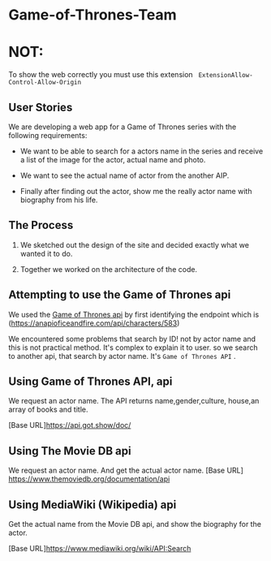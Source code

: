 # Game-of-Thrones-Team

# NOT:
To show the web correctly you must use this extension `
ExtensionAllow-Control-Allow-Origin`
## User Stories

We are developing a web app for a Game of Thrones series with the following requirements:

- We want to be able to search for a actors name in the series and receive a list of the image for the actor, actual name and photo.

- We want to see the actual name of actor from the another AIP.

- Finally after finding out the actor, show me the really actor name with biography from his life.

## The Process

1. We sketched out the design of the site and decided exactly what we wanted it to do.

2. Together we worked on the architecture of the code.

## Attempting to use the Game of Thrones api

We used the [Game of Thrones api](https://anapioficeandfire.com/api/characters) by first identifying the endpoint which is (<https://anapioficeandfire.com/api/characters/583>)

We encountered some problems that search by ID! not by actor name and this is not practical method. It's complex to explain it to user. so we search to another api, that search by actor name. It's `Game of Thrones API` .

## Using Game of Thrones API, api

We request an actor name. The API returns name,gender,culture, house,an array of books and title.

[Base URL]https://api.got.show/doc/

## Using The Movie DB api
We request an actor name. And get the actual actor name.
[Base URL] https://www.themoviedb.org/documentation/api

## Using MediaWiki (Wikipedia) api

Get the actual name from the Movie DB api, and show the biography for the actor.

[Base URL]https://www.mediawiki.org/wiki/API:Search
